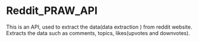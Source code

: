 # Reddit_PRAW_API

This is an API, used to extract the data(data extraction ) from reddit website. Extracts the data such as comments, topics, likes(upvotes and downvotes).
